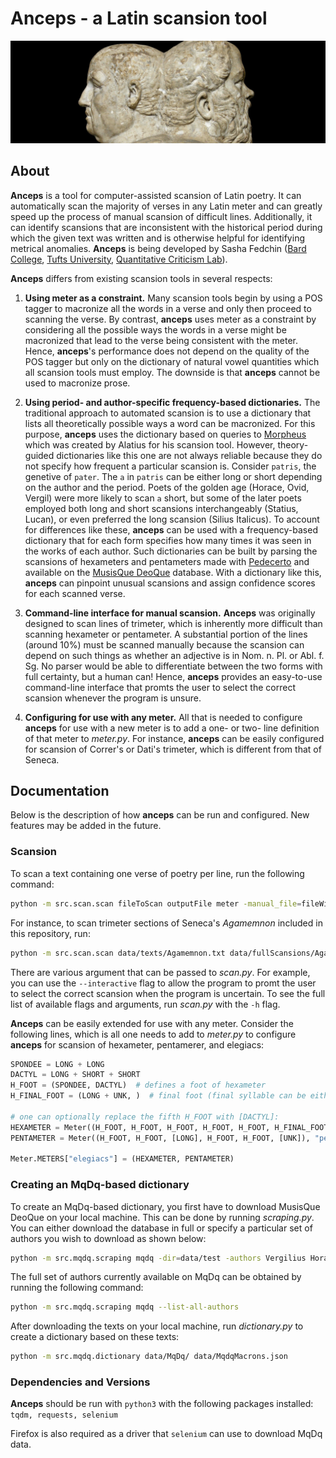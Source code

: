 # Anceps - a Latin scansion tool

![Anceps](SenecaSocrates.jpg)

## About

**Anceps** is a tool for computer-assisted scansion of Latin poetry. It can 
automatically scan the majority of verses in any Latin meter and can greatly 
speed up the process of manual scansion of difficult lines. Additionally, it
can identify scansions that are inconsistent with the historical period during 
which the given text was written and is otherwise helpful for identifying
metrical anomalies. **Anceps** is being developed by Sasha Fedchin ([Bard College](https://www.bard.edu/), 
[Tufts University](https://www.tufts.edu/), [Quantitative Criticism Lab](https://www.qcrit.org/)).

**Anceps** differs from existing scansion tools in several respects:

1) **Using meter as a constraint.** Many scansion tools begin by using a POS tagger to macronize 
all the words in a verse and only then proceed to scanning the verse. 
By contrast, **anceps** uses meter as a constraint by considering all the possible 
ways the words in a verse might be macronized that lead to the verse being 
consistent with the meter. Hence, **anceps**'s performance does not depend on the 
quality of the POS tagger but only on the dictionary of natural vowel quantities
which all scansion tools must employ. The downside is that **anceps** cannot be 
used to macronize prose.

2) **Using period- and author-specific frequency-based dictionaries.** The 
traditional approach to automated scansion is to use a dictionary that lists all
theoretically possible ways a word can be macronized. For this purpose, **anceps** 
uses the dictionary based on queries to [Morpheus](https://github.com/PerseusDL) which was created by Alatius 
for his scansion tool. However, theory-guided dictionaries like this one are not
always reliable because they do not specify how frequent a particular scansion
is. Consider `patris`, the genetive of `pater`. The `a` in `patris` can be
either long or short depending on the author and the period. Poets of the 
golden age (Horace, Ovid, Vergil) were more likely to scan `a` short, 
but some of the later poets employed both long and short scansions interchangeably 
(Statius, Lucan), or even preferred the long scansion (Silius Italicus). To
account for differences like these, **anceps** can be used with a frequency-based 
dictionary that for each form specifies how many times it was seen in the works
of each author. Such dictionaries can be built by parsing the scansions of
hexameters and pentameters made with [Pedecerto](http://www.pedecerto.eu/public/) and available on the [MusisQue DeoQue](http://mizar.unive.it/mqdq/public/)
database. With a dictionary like this, **anceps** can pinpoint unusual scansions
and assign confidence scores for each scanned verse.

3) **Command-line interface for manual scansion.** **Anceps** was originally designed
to scan lines of trimeter, which is inherently more difficult than scanning hexameter or
 pentameter. A substantial portion of the lines (around 10%) must be scanned manually
 because the scansion can depend on such things as whether an adjective is in 
 Nom. n. Pl. or Abl. f. Sg. No parser would be able to differentiate between the two 
 forms with full certainty, but a human can! Hence, **anceps** provides an easy-to-use
 command-line interface that promts the user to select the correct scansion 
 whenever the program is unsure.

4) **Configuring for use with any meter.** All that is needed to 
configure **anceps** for use with a new meter is to add a one- or two- line 
definition of that meter to *meter.py*. For instance, **anceps** can be easily 
configured for scansion of Correr's or Dati's trimeter, which is different from 
that of Seneca. 

## Documentation

Below is the description of how **anceps** can be run and configured. New features
may be added in the future.

### Scansion

To scan a text containing one verse of poetry per line, run the following command:

```bash
python -m src.scan.scan fileToScan outputFile meter -manual_file=fileWithManualScansions -dictionary=MqDqDictionary
```

For instance, to scan trimeter sections of Seneca's *Agamemnon* included in this 
repository, run:

```bash
python -m src.scan.scan data/texts/Agamemnon.txt data/fullScansions/Agamemnon.json trimeter -manual_file=data/manualScansions/Agamemnon.txt -dictionary=data/MqDqMacrons.txt
```

There are various argument that can be passed to *scan.py*. For example, you can
use the `--interactive` flag to allow the program to promt the user to select 
the correct scansion when the program is uncertain. To see the full list of 
available flags and arguments, run *scan.py* with the `-h` flag. 

**Anceps** can be easily extended for use with any meter. Consider the following
 lines, which is all one needs to add to *meter.py* to configure **anceps** for 
 scansion of hexameter, pentamerer, and elegiacs:
 
```python
SPONDEE = LONG + LONG
DACTYL = LONG + SHORT + SHORT
H_FOOT = (SPONDEE, DACTYL)  # defines a foot of hexameter
H_FINAL_FOOT = (LONG + UNK, )  # final foot (final syllable can be either long or short)

# one can optionally replace the fifth H_FOOT with [DACTYL]:
HEXAMETER = Meter((H_FOOT, H_FOOT, H_FOOT, H_FOOT, H_FOOT, H_FINAL_FOOT), "hexameter")
PENTAMETER = Meter((H_FOOT, H_FOOT, [LONG], H_FOOT, H_FOOT, [UNK]), "pentameter")

Meter.METERS["elegiacs"] = (HEXAMETER, PENTAMETER)
```

### Creating an MqDq-based dictionary

To create an MqDq-based dictionary, you first have to download MusisQue DeoQue
on your local machine. This can be done by running *scraping.py*. You can either
download the database in full or specify a particular set of authors you wish 
to download as shown below:

```bash
python -m src.mqdq.scraping mqdq -dir=data/test -authors Vergilius Horatius
```

The full set of authors currently available on MqDq can be obtained by running 
the following command:

```bash
python -m src.mqdq.scraping mqdq --list-all-authors
```

After downloading the texts on your local machine, run *dictionary.py* to
create a dictionary based on these texts:

```bash
python -m src.mqdq.dictionary data/MqDq/ data/MqdqMacrons.json
```

### Dependencies and Versions

**Anceps** should be run with `python3` with the following packages installed: `tqdm, requests, selenium`

Firefox is also required as a driver that `selenium` can use to download MqDq data.







